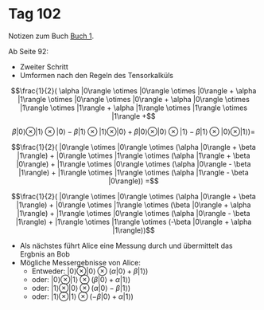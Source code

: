 # Tag 102

Notizen zum Buch [Buch 1](../Buch1.md).

Ab Seite 92:
* Zweiter Schritt
* Umformen nach den Regeln des Tensorkalküls
```math
\frac{1}{2}(
\alpha |0\rangle \otimes |0\rangle \otimes |0\rangle +
\alpha |1\rangle \otimes |0\rangle \otimes |0\rangle +
\alpha |0\rangle \otimes |1\rangle \otimes |1\rangle +
\alpha |1\rangle \otimes |1\rangle \otimes |1\rangle +
```
```math
\beta |0\rangle \otimes |1\rangle \otimes |0\rangle -
\beta |1\rangle \otimes |1\rangle \otimes |0\rangle +
\beta |0\rangle \otimes |0\rangle \otimes |1\rangle -
\beta |1\rangle \otimes |0\rangle \otimes |1\rangle
) =
```
```math
\frac{1}{2}(
|0\rangle \otimes |0\rangle \otimes (\alpha |0\rangle + \beta |1\rangle) +
|0\rangle \otimes |1\rangle \otimes (\alpha |1\rangle + \beta |0\rangle) +
|1\rangle \otimes |0\rangle \otimes (\alpha |0\rangle - \beta |1\rangle) +
|1\rangle \otimes |1\rangle \otimes (\alpha |1\rangle - \beta |0\rangle)) =
```
```math
\frac{1}{2}(
|0\rangle \otimes |0\rangle \otimes (\alpha |0\rangle + \beta |1\rangle) +
|0\rangle \otimes |1\rangle \otimes (\beta |0\rangle + \alpha |1\rangle) +
|1\rangle \otimes |0\rangle \otimes (\alpha |0\rangle - \beta |1\rangle) +
|1\rangle \otimes |1\rangle \otimes (-\beta |0\rangle + \alpha |1\rangle))
```

* Als nächstes führt Alice eine Messung durch und übermittelt das Ergbnis an Bob
* Mögliche Messergebnisse von Alice:
  - Entweder: $|0\rangle \otimes |0\rangle \otimes (\alpha |0\rangle + \beta |1\rangle)$
  - oder: $|0\rangle \otimes |1\rangle \otimes (\beta |0\rangle + \alpha |1\rangle)$
  - oder: $|1\rangle \otimes |0\rangle \otimes (\alpha |0\rangle - \beta |1\rangle)$
  - oder: $|1\rangle \otimes |1\rangle \otimes (-\beta |0\rangle + \alpha |1\rangle)$
